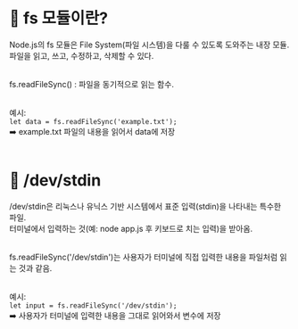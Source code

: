# 📁 fs 모듈이란?
Node.js의 fs 모듈은 File System(파일 시스템)을 다룰 수 있도록 도와주는 내장 모듈. <br>
파일을 읽고, 쓰고, 수정하고, 삭제할 수 있다. <br><br>

fs.readFileSync() : 파일을 동기적으로 읽는 함수. <br><br>

예시: <br>
`let data = fs.readFileSync('example.txt');`<br>
➡️ example.txt 파일의 내용을 읽어서 data에 저장<br><br>

# 🧪 /dev/stdin
/dev/stdin은 리눅스나 유닉스 기반 시스템에서 표준 입력(stdin)을 나타내는 특수한 파일.<br>
터미널에서 입력하는 것(예: node app.js 후 키보드로 치는 입력)을 받아옴.<br><br>

fs.readFileSync('/dev/stdin')는 사용자가 터미널에 직접 입력한 내용을 파일처럼 읽는 것과 같음.<br><br>

예시:<br>
`let input = fs.readFileSync('/dev/stdin');`<br>
➡️ 사용자가 터미널에 입력한 내용을 그대로 읽어와서 변수에 저장

